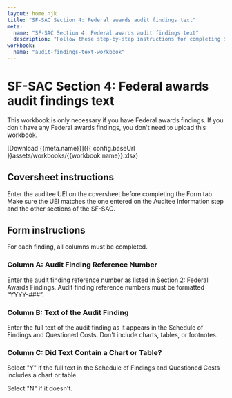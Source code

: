 ```yaml
---
layout: home.njk
title: "SF-SAC Section 4: Federal awards audit findings text"
meta:
  name: "SF-SAC Section 4: Federal awards audit findings text"
  description: "Follow these step-by-step instructions for completing SF-SAC Section 4: Federal awards audit findings text."
workbook:
  name: "audit-findings-text-workbook"
---
```


# SF-SAC Section 4: Federal awards audit findings text

This workbook is only necessary if you have Federal awards findings. If you don't have any Federal awards findings, you don't need to upload this workbook.

[Download {{meta.name}}]({{ config.baseUrl }}assets/workbooks/{{workbook.name}}.xlsx)

## Coversheet instructions

Enter the auditee UEI on the coversheet before completing the Form tab. Make sure the UEI matches the one entered on the Auditee Information step and the other sections of the SF-SAC.

## Form instructions

For each finding, all columns must be completed.

### Column A: Audit Finding Reference Number

Enter the audit finding reference number as listed in Section 2: Federal Awards Findings. Audit finding reference numbers must be formatted “YYYY-###”.

### Column B: Text of the Audit Finding

Enter the full text of the audit finding as it appears in the Schedule of Findings and Questioned Costs. Don't include charts, tables, or footnotes.

### Column C: Did Text Contain a Chart or Table?

Select "Y" if the full text in the Schedule of Findings and Questioned Costs includes a chart or table. 

Select "N" if it doesn't.